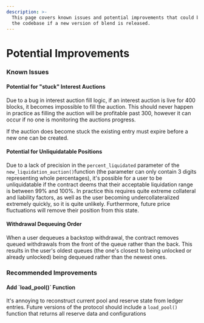 ```yaml
---
description: >-
  This page covers known issues and potential improvements that could be made to
  the codebase if a new version of blend is released.
---
```


# Potential Improvements

### Known Issues

#### Potential for "stuck" Interest Auctions

Due to a bug in interest auction fill logic, if an interest auction is live for 400 blocks, it becomes impossible to fill the auction. This should never happen in practice as filling the auction will be profitable past 300, however it can occur if no one is monitoring the auctions progress.

If the auction does become stuck the existing entry must expire before a new one can be created.

#### Potential for Unliquidatable Positions

Due to a lack of precision in the `percent_liquidated` parameter of the `new_liquidation_auction()`function (the parameter can only contain 3 digits representing whole percentages), it's possible for a user to be unliquidatable if the contract deems that their acceptable liquidation range is between 99% and 100%. In practice this requires quite extreme collateral and liability factors, as well as the user becoming undercollateralized extremely quickly, so it is quite unlikely. Furthermore, future price fluctuations will remove their position from this state.

#### Withdrawal Dequeuing Order

When a user dequeues a backstop withdrawal, the contract removes queued withdrawals from the front of the queue rather than the back. This results in the user's oldest queues (the one's closest to being unlocked or already unlocked) being dequeued rather than the newest ones.&#x20;

### Recommended Improvements

#### Add \`load\_pool()\` Function

It's annoying to reconstruct current pool and reserve state from ledger entries. Future versions of the protocol should include a `load_pool()` function that returns all reserve data and configurations&#x20;
